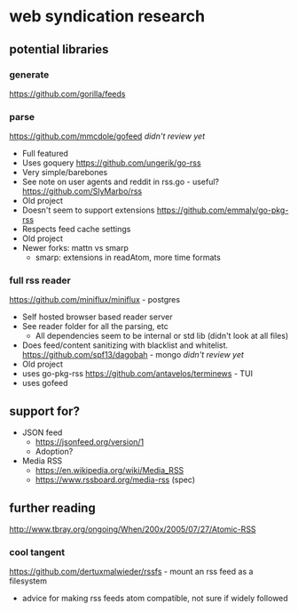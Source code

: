 # web syndication research
## potential libraries
### generate
https://github.com/gorilla/feeds

### parse
https://github.com/mmcdole/gofeed
_didn't review yet_
- Full featured
- Uses goquery
https://github.com/ungerik/go-rss
- Very simple/barebones
- See note on user agents and reddit in rss.go - useful?
https://github.com/SlyMarbo/rss
- Old project
- Doesn't seem to support extensions
https://github.com/emmaly/go-pkg-rss
- Respects feed cache settings
- Old project
- Newer forks: mattn vs smarp
  - smarp: extensions in readAtom, more time formats


### full rss reader
https://github.com/miniflux/miniflux - postgres
- Self hosted browser based reader server
- See reader folder for all the parsing, etc
  - All dependencies seem to be internal or std lib (didn't look at all files)
- Does feed/content sanitizing with blacklist and whitelist.
https://github.com/spf13/dagobah - mongo
_didn't review yet_
- Old project
- uses go-pkg-rss
https://github.com/antavelos/terminews - TUI
- uses gofeed

## support for?
- JSON feed
  - https://jsonfeed.org/version/1
  - Adoption?
- Media RSS
  - https://en.wikipedia.org/wiki/Media_RSS
  - https://www.rssboard.org/media-rss (spec)


## further reading
http://www.tbray.org/ongoing/When/200x/2005/07/27/Atomic-RSS

### cool tangent
https://github.com/dertuxmalwieder/rssfs - mount an rss feed as a filesystem
- advice for making rss feeds atom compatible, not sure if widely followed

